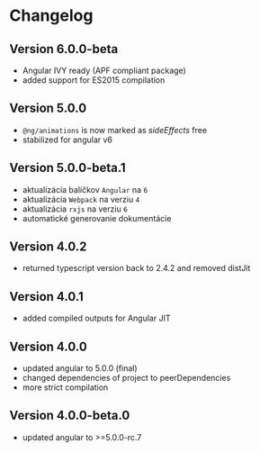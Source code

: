 # Changelog

## Version 6.0.0-beta

- Angular IVY ready (APF compliant package)
- added support for ES2015 compilation

## Version 5.0.0
 - `@ng/animations` is now marked as *sideEffects* free
 - stabilized for angular v6

## Version 5.0.0-beta.1
 - aktualizácia balíčkov `Angular` na `6`
 - aktualizácia `Webpack` na verziu `4`
 - aktualizácia `rxjs` na verziu `6`
 - automatické generovanie dokumentácie

## Version 4.0.2
 - returned typescript version back to 2.4.2 and removed distJit

## Version 4.0.1
 - added compiled outputs for Angular JIT

## Version 4.0.0
 - updated angular to 5.0.0 (final)
 - changed dependencies of project to peerDependencies
 - more strict compilation

## Version 4.0.0-beta.0
 - updated angular to >=5.0.0-rc.7